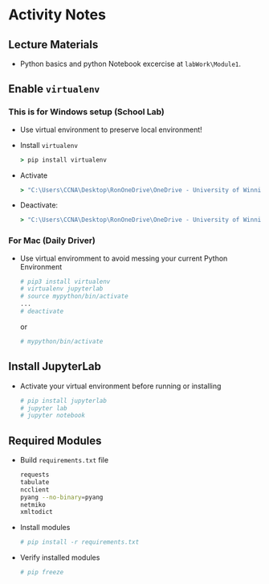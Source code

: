 # Activity Notes

## Lecture Materials

* Python basics and python Notebook excercise at ```labWork\Module1```.

## Enable ```virtualenv```

### This is for Windows setup (School Lab)

* Use virtual environment to preserve local environment!
* Install ```virtualenv```

  ```cmd
  > pip install virtualenv
  ```

* Activate

  ```cmd
  > "C:\Users\CCNA\Desktop\RonOneDrive\OneDrive - University of Winnipeg\pythonModule\venv\Scripts\activate.bat"
  ```

* Deactivate:

  ```cmd
  > "C:\Users\CCNA\Desktop\RonOneDrive\OneDrive - University of Winnipeg\pythonModule\venv\Scripts\deactivate.bat"
  ```

### For Mac (Daily Driver)

* Use virtual enviromment to avoid messing your current Python Environment

  ```bash
  # pip3 install virtualenv
  # virtualenv jupyterlab
  # source mypython/bin/activate
  ...
  # deactivate
  ```

  or

  ```bash
  # mypython/bin/activate
  ```

## Install JupyterLab

* Activate your virtual environment before running or installing

  ```bash
  # pip install jupyterlab
  # jupyter lab
  # jupyter notebook
  ```

## Required Modules

* Build ```requirements.txt``` file

  ```bash
  requests
  tabulate
  ncclient
  pyang --no-binary=pyang
  netmiko
  xmltodict
  ```

* Install modules

  ```bash
  # pip install -r requirements.txt
  ```

* Verify installed modules

  ```bash
  # pip freeze
  ```
